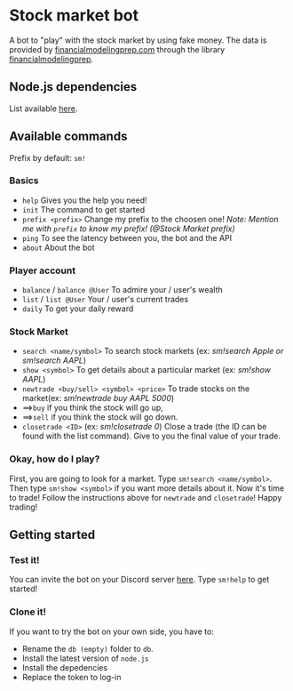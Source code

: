 # Stock market bot
A bot to "play" with the stock market by using fake money.
The data is provided by [financialmodelingprep.com](financialmodelingprep.com) through the library [financialmodelingprep](https://github.com/patelneel55/financialmodelingprep).

## Node.js dependencies
List available [here](https://github.com/cryx3001/Stock-Market-Discord-Bot/network/dependencies).

## Available commands
Prefix by default: `sm!`
### Basics
- `help` Gives you the help you need!
- `init` The command to get started
- `prefix <prefix>` Change my prefix to the choosen one!
*Note: Mention me with `prefix` to know my prefix! (@Stock Market prefix)*
- `ping` To see the latency between you, the bot and the API
- `about` About the bot

### Player account
- `balance` / `balance @User` To admire your / user's wealth
- `list` / `list @User` Your / user's current trades
- `daily` To get your daily reward

### Stock Market
- `search <name/symbol>` To search stock markets (ex: *sm!search Apple or sm!search AAPL*)
- `show <symbol>` To get details about a particular market (ex: *sm!show AAPL*)
- `newtrade <buy/sell> <symbol> <price>` To trade stocks on the market(ex: *sm!newtrade buy AAPL 5000*)
- ==>`buy` if you think the stock will go up,
- ==>`sell` if you think the stock will go down.
- `closetrade <ID>` (ex: *sm!closetrade 0*) Close a trade (the ID can be found with the list command). Give to you the final value of your trade.

### Okay, how do I play?
First, you are going to look for a market. Type `sm!search <name/symbol>`.
Then type `sm!show <symbol>` if you want more details about it.
Now it's time to trade! Follow the instructions above for `newtrade` and `closetrade`!
Happy trading!

## Getting started
### Test it!
You can invite the bot on your Discord server [here](https://discordapp.com/oauth2/authorize?client_id=700690470891814912&permissions=3072&scope=bot). Type `sm!help` to get started!

### Clone it!
If you want to try the bot on your own side, you have to:
- Rename the `db (empty)` folder to `db`.
- Install the latest version of `node.js`
- Install the depedencies
- Replace the token to log-in
